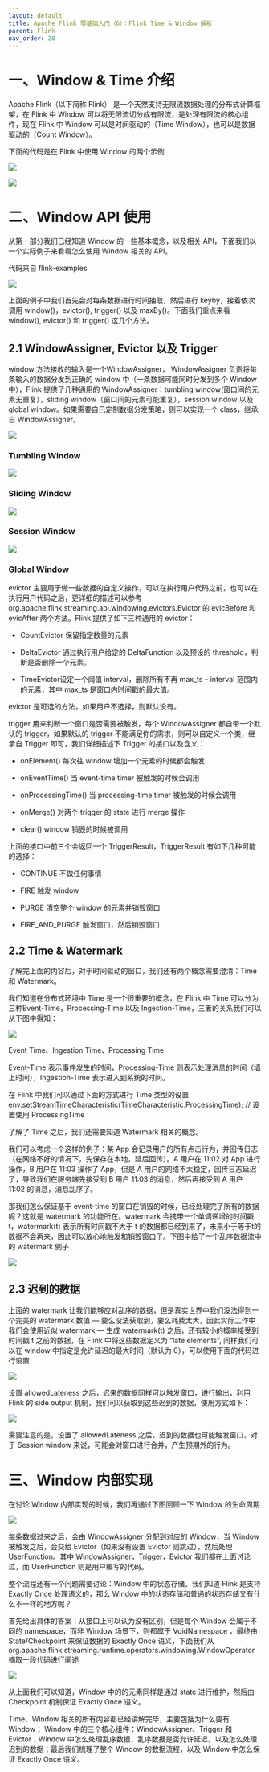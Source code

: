 ```yaml
---
layout: default
title: Apache Flink 零基础入门（6）：Flink Time & Window 解析
parent: Flink
nav_order: 20
---
```


# 一、Window & Time 介绍

Apache Flink（以下简称 Flink） 是一个天然支持无限流数据处理的分布式计算框架，在 Flink 中 Window 可以将无限流切分成有限流，是处理有限流的核心组件，现在 Flink 中 Window 可以是时间驱动的（Time Window），也可以是数据驱动的（Count Window）。

下面的代码是在 Flink 中使用 Window 的两个示例

![](../../../assets/images/Flink/Flink基础入门/ApacheFlink零基础入门（6）：FlinkTime&Window解析_image_0.png)

![](../../../assets/images/Flink/Flink基础入门/ApacheFlink零基础入门（6）：FlinkTime&Window解析_image_1.png)

# 二、Window API 使用

从第一部分我们已经知道 Window 的一些基本概念，以及相关 API，下面我们以一个实际例子来看看怎么使用 Window 相关的 API。

代码来自 flink-examples

![](../../../assets/images/Flink/Flink基础入门/ApacheFlink零基础入门（6）：FlinkTime&Window解析_image_2.png)

上面的例子中我们首先会对每条数据进行时间抽取，然后进行 keyby，接着依次调用 window()，evictor(), trigger() 以及 maxBy()。下面我们重点来看 window(), evictor() 和 trigger() 这几个方法。

## 2.1 WindowAssigner, Evictor 以及 Trigger

window 方法接收的输入是一个WindowAssigner， WindowAssigner 负责将每条输入的数据分发到正确的 window 中（一条数据可能同时分发到多个 Window 中），Flink 提供了几种通用的 WindowAssigner：tumbling window(窗口间的元素无重复），sliding window（窗口间的元素可能重复），session window 以及 global window。如果需要自己定制数据分发策略，则可以实现一个 class，继承自 WindowAssigner。

![](../../../assets/images/Flink/Flink基础入门/ApacheFlink零基础入门（6）：FlinkTime&Window解析_image_3.png)

### Tumbling Window

![](../../../assets/images/Flink/Flink基础入门/ApacheFlink零基础入门（6）：FlinkTime&Window解析_image_4.png)

### Sliding Window

![](../../../assets/images/Flink/Flink基础入门/ApacheFlink零基础入门（6）：FlinkTime&Window解析_image_5.png)

### Session Window

![](../../../assets/images/Flink/Flink基础入门/ApacheFlink零基础入门（6）：FlinkTime&Window解析_image_6.png)

### Global Window

evictor 主要用于做一些数据的自定义操作，可以在执行用户代码之前，也可以在执行用户代码之后，更详细的描述可以参考 org.apache.flink.streaming.api.windowing.evictors.Evictor 的 evicBefore 和 evicAfter 两个方法。Flink 提供了如下三种通用的 evictor：

- CountEvictor 保留指定数量的元素

- DeltaEvictor 通过执行用户给定的 DeltaFunction 以及预设的 threshold，判断是否删除一个元素。

- TimeEvictor设定一个阈值 interval，删除所有不再 max_ts – interval 范围内的元素，其中 max_ts 是窗口内时间戳的最大值。

evictor 是可选的方法，如果用户不选择，则默认没有。

trigger 用来判断一个窗口是否需要被触发，每个 WindowAssigner 都自带一个默认的 trigger，如果默认的 trigger 不能满足你的需求，则可以自定义一个类，继承自 Trigger 即可，我们详细描述下 Trigger 的接口以及含义：

- onElement() 每次往 window 增加一个元素的时候都会触发

- onEventTime() 当 event-time timer 被触发的时候会调用

- onProcessingTime() 当 processing-time timer 被触发的时候会调用

- onMerge() 对两个 trigger 的 state 进行 merge 操作

- clear() window 销毁的时候被调用

上面的接口中前三个会返回一个 TriggerResult，TriggerResult 有如下几种可能的选择：

- CONTINUE 不做任何事情

- FIRE 触发 window

- PURGE 清空整个 window 的元素并销毁窗口

- FIRE_AND_PURGE 触发窗口，然后销毁窗口

## 2.2 Time & Watermark

了解完上面的内容后，对于时间驱动的窗口，我们还有两个概念需要澄清：Time 和 Watermark。

我们知道在分布式环境中 Time 是一个很重要的概念，在 Flink 中 Time 可以分为三种Event-Time，Processing-Time 以及 Ingestion-Time，三者的关系我们可以从下图中得知：

![](../../../assets/images/Flink/Flink基础入门/ApacheFlink零基础入门（6）：FlinkTime&Window解析_image_7.png)

Event Time、Ingestion Time、Processing Time

Event-Time 表示事件发生的时间，Processing-Time 则表示处理消息的时间（墙上时间），Ingestion-Time 表示进入到系统的时间。

在 Flink 中我们可以通过下面的方式进行 Time 类型的设置env.setStreamTimeCharacteristic(TimeCharacteristic.ProcessingTime); // 设置使用 ProcessingTime

了解了 Time 之后，我们还需要知道 Watermark 相关的概念。

我们可以考虑一个这样的例子：某 App 会记录用户的所有点击行为，并回传日志（在网络不好的情况下，先保存在本地，延后回传）。A 用户在 11:02 对 App 进行操作，B 用户在 11:03 操作了 App，但是 A 用户的网络不太稳定，回传日志延迟了，导致我们在服务端先接受到 B 用户 11:03 的消息，然后再接受到 A 用户 11:02 的消息，消息乱序了。

那我们怎么保证基于 event-time 的窗口在销毁的时候，已经处理完了所有的数据呢？这就是 watermark 的功能所在。watermark 会携带一个单调递增的时间戳 t，watermark(t) 表示所有时间戳不大于 t 的数据都已经到来了，未来小于等于t的数据不会再来，因此可以放心地触发和销毁窗口了。下图中给了一个乱序数据流中的 watermark 例子

![](../../../assets/images/Flink/Flink基础入门/ApacheFlink零基础入门（6）：FlinkTime&Window解析_image_8.png)

## 2.3 迟到的数据

上面的 watermark 让我们能够应对乱序的数据，但是真实世界中我们没法得到一个完美的 watermark 数值 — 要么没法获取到，要么耗费太大，因此实际工作中我们会使用近似 watermark — 生成 watermark(t) 之后，还有较小的概率接受到时间戳 t 之前的数据，在 Flink 中将这些数据定义为 “late elements”, 同样我们可以在 window 中指定是允许延迟的最大时间（默认为 0），可以使用下面的代码进行设置

![](../../../assets/images/Flink/Flink基础入门/ApacheFlink零基础入门（6）：FlinkTime&Window解析_image_9.png)

设置 allowedLateness 之后，迟来的数据同样可以触发窗口，进行输出，利用 Flink 的 side output 机制，我们可以获取到这些迟到的数据，使用方式如下：

![](../../../assets/images/Flink/Flink基础入门/ApacheFlink零基础入门（6）：FlinkTime&Window解析_image_10.png)

需要注意的是，设置了 allowedLateness 之后，迟到的数据也可能触发窗口，对于 Session window 来说，可能会对窗口进行合并，产生预期外的行为。

# 三、Window 内部实现

在讨论 Window 内部实现的时候，我们再通过下图回顾一下 Window 的生命周期

![](../../../assets/images/Flink/Flink基础入门/ApacheFlink零基础入门（6）：FlinkTime&Window解析_image_11.png)

每条数据过来之后，会由 WindowAssigner 分配到对应的 Window，当 Window 被触发之后，会交给 Evictor（如果没有设置 Evictor 则跳过），然后处理 UserFunction。其中 WindowAssigner，Trigger，Evictor 我们都在上面讨论过，而 UserFunction 则是用户编写的代码。

整个流程还有一个问题需要讨论：Window 中的状态存储。我们知道 Flink 是支持 Exactly Once 处理语义的，那么 Window 中的状态存储和普通的状态存储又有什么不一样的地方呢？

首先给出具体的答案：从接口上可以认为没有区别，但是每个 Window 会属于不同的 namespace，而非 Window 场景下，则都属于 VoidNamespace ，最终由 State/Checkpoint 来保证数据的 Exactly Once 语义，下面我们从 org.apache.flink.streaming.runtime.operators.windowing.WindowOperator 摘取一段代码进行阐述

![](../../../assets/images/Flink/Flink基础入门/ApacheFlink零基础入门（6）：FlinkTime&Window解析_image_12.png)

从上面我们可以知道，Window 中的的元素同样是通过 state 进行维护，然后由 Checkpoint 机制保证 Exactly Once 语义。

Time、Window 相关的所有内容都已经讲解完毕，主要包括为什么要有 Window； Window 中的三个核心组件：WindowAssigner、Trigger 和 Evictor；Window 中怎么处理乱序数据，乱序数据是否允许延迟，以及怎么处理迟到的数据；最后我们梳理了整个 Window 的数据流程，以及 Window 中怎么保证 Exactly Once 语义。